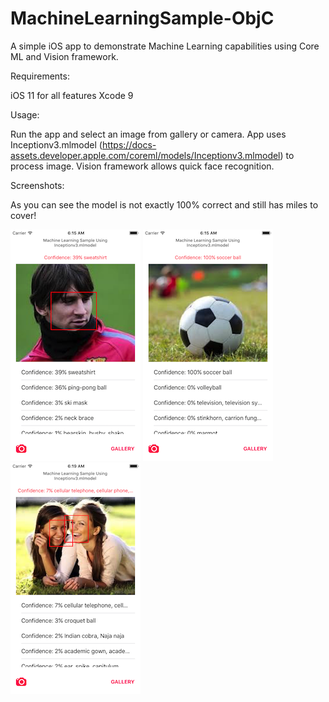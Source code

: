 # MachineLearningSample-ObjC
A simple iOS app to demonstrate Machine Learning capabilities using Core ML and Vision framework.


Requirements:

iOS 11 for all features
Xcode 9

Usage:

Run the app and select an image from gallery or camera. App uses Inceptionv3.mlmodel (https://docs-assets.developer.apple.com/coreml/models/Inceptionv3.mlmodel)
to process image. Vision framework allows quick face recognition.

Screenshots:

As you can see the model is not exactly 100% correct and still has miles to cover!

![Alt text](/Screenshots/1.png?raw=true "")
![Alt text](/Screenshots/2.png?raw=true "")
![Alt text](/Screenshots/3.png?raw=true "")

